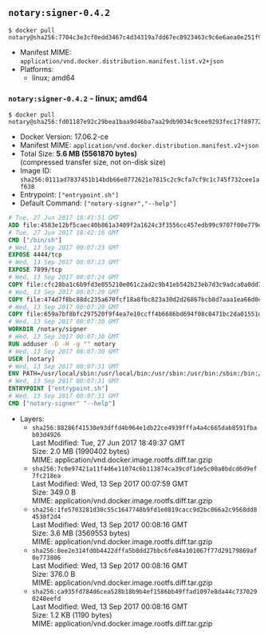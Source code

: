 ## `notary:signer-0.4.2`

```console
$ docker pull notary@sha256:7704c3e3cf0edd3467c4d34319a7dd67ec8923463c9c6e6aea0e251f96101c0b
```

-	Manifest MIME: `application/vnd.docker.distribution.manifest.list.v2+json`
-	Platforms:
	-	linux; amd64

### `notary:signer-0.4.2` - linux; amd64

```console
$ docker pull notary@sha256:fd01187e92c29bea1baa9d46ba7aa29db9034c9cee9293fec17f897726f72f87
```

-	Docker Version: 17.06.2-ce
-	Manifest MIME: `application/vnd.docker.distribution.manifest.v2+json`
-	Total Size: **5.6 MB (5561870 bytes)**  
	(compressed transfer size, not on-disk size)
-	Image ID: `sha256:0111ad7837451b14bdb66e0772621e7815c2c9cfa7cf9c1c745f732cee1af638`
-	Entrypoint: `["entrypoint.sh"]`
-	Default Command: `["notary-signer","--help"]`

```dockerfile
# Tue, 27 Jun 2017 18:41:51 GMT
ADD file:4583e12bf5caec40b861a3409f2a1624c3f3556cc457edb99c9707f00e779e45 in / 
# Tue, 27 Jun 2017 18:42:16 GMT
CMD ["/bin/sh"]
# Wed, 13 Sep 2017 00:07:23 GMT
EXPOSE 4444/tcp
# Wed, 13 Sep 2017 00:07:23 GMT
EXPOSE 7899/tcp
# Wed, 13 Sep 2017 00:07:24 GMT
COPY file:cfc28ba1c6b9fd3e055210e061c2ad2c9b41eb542b23eb7d3c9adca0a0dd775d in /notary/signer/ 
# Wed, 13 Sep 2017 00:07:29 GMT
COPY file:474d7f8bc88dc235a670fcf18a8fbc823a30d2d26867bcb8d7aaa1ea66d0cd00 in /notary/signer/ 
# Wed, 13 Sep 2017 00:07:29 GMT
COPY file:659a7bf8bfc297520f9f4ea7e10ccff4b6686bd694f08c0471bc2da01551deb8 in /notary/signer/ 
# Wed, 13 Sep 2017 00:07:30 GMT
WORKDIR /notary/signer
# Wed, 13 Sep 2017 00:07:30 GMT
RUN adduser -D -H -g "" notary
# Wed, 13 Sep 2017 00:07:30 GMT
USER [notary]
# Wed, 13 Sep 2017 00:07:31 GMT
ENV PATH=/usr/local/sbin:/usr/local/bin:/usr/sbin:/usr/bin:/sbin:/bin:/notary/signer
# Wed, 13 Sep 2017 00:07:31 GMT
ENTRYPOINT ["entrypoint.sh"]
# Wed, 13 Sep 2017 00:07:31 GMT
CMD ["notary-signer" "--help"]
```

-	Layers:
	-	`sha256:88286f41530e93dffd4b964e1db22ce4939fffa4a4c665dab8591fbab03d4926`  
		Last Modified: Tue, 27 Jun 2017 18:49:37 GMT  
		Size: 2.0 MB (1990402 bytes)  
		MIME: application/vnd.docker.image.rootfs.diff.tar.gzip
	-	`sha256:7c0e97421a11f4d6e11074c6b113874ca39cdf1de5c00a0bdcd6d9ef7fc218ea`  
		Last Modified: Wed, 13 Sep 2017 00:07:59 GMT  
		Size: 349.0 B  
		MIME: application/vnd.docker.image.rootfs.diff.tar.gzip
	-	`sha256:1fe5703281d30c55c1647748b9fd1e0819cacc9d2bc066a2c9568dd84538f2d4`  
		Last Modified: Wed, 13 Sep 2017 00:08:16 GMT  
		Size: 3.6 MB (3569553 bytes)  
		MIME: application/vnd.docker.image.rootfs.diff.tar.gzip
	-	`sha256:8ee2e314fd0b4422dffa5b8dd27bbc6fe84a101067f77d29179869af0e773806`  
		Last Modified: Wed, 13 Sep 2017 00:08:16 GMT  
		Size: 376.0 B  
		MIME: application/vnd.docker.image.rootfs.diff.tar.gzip
	-	`sha256:ca935fd784d6cea528b18b9b4ef1586bb49ffad1097e8da44c7370290248eefd`  
		Last Modified: Wed, 13 Sep 2017 00:08:16 GMT  
		Size: 1.2 KB (1190 bytes)  
		MIME: application/vnd.docker.image.rootfs.diff.tar.gzip
